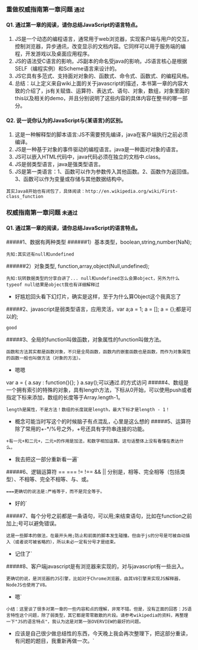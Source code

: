 ### 重做权威指南第一章问题 `通过`

#### Q1. 通过第一章的阅读，请你总结JavaScript的语言特点。
1.	JS是一个动态的编程语言，通常用于web浏览器，实现客户端与用户的交互，控制浏览器，异步通讯，改变显示的文档内容。它同样可以用于服务端的编程，开发游戏以及桌面应用程序。
2.	JS的语法受C语言的影响，JS副本的命名受java的影响，JS语言核心是根据SELF（编程实例）和Scheme语言来设计的。
3.	JS它具有多范式、支持面对对象的、函数式、命令式、函数式、的编程风格。
4.	总结：以上定义来自wiki上面的关于javascript的描述，本书第一章的内容大致的介绍了，js有关赋值、运算符、表达式、语句、对象，数组，对象里面的this以及相关的demo，并且分别说明了这些内容的具体内容在整书的哪一部分。

#### Q2. 说一说你认为的JavaScript与{某语言}的区别。
1.	这是一种解释型的脚本语言:JS不需要预先编译，java在客户端执行之前必须编译。
2.	JS是一种基于对象的事件驱动的编程语言。java是一种面对对象的语言。
3.  JS可以嵌入HTML代码中，java代码必须在独立的文档中.class。
4.  JS是弱类型语言，java是强类型语言。
5.  JS是第一类语言：1、函数可以作为参数传入其他函数。2、函数作为返回值。3、函数可以作为变量或存储与其他数据结构中。

`其实Java8开始也有闭包了，具体阅读：http://en.wikipedia.org/wiki/First-class_function `

### 权威指南第一章问题  `未通过`

#### Q1. 通过第一章的阅读，请你总结JavaScript的语言特点。
#####1、数据有两种类型
######1）基本类型，boolean,string,number(NaN);

`先知:其实还有null和undefined`

######2）对象类型, function,array,object(Null,undefined);

`先知:玩转数据类型的分享白讲了... null和undefined怎么会算object，另外为什么typeof null结果是object我也有详细解释过`
- 好尴尬回头看下幻灯片，确实是这样，至于为什么算Object这个我真忘了

#####2、javascript是弱类型语言，应用灵活，var a;a = 1; a = []; a = {};都是可以的;

`good`

#####3、全局的function叫做函数，对象属性的function叫做方法。

`函数和方法其实都是函数对象，不只是全局函数，函数内的嵌套函数也是函数，而作为对象属性的函数一般也叫做方法（对象的方法）。`
- 嗯嗯

var a = {
  a.say : function(){};
}
a.say();可以通过.的方式访问
#####4、数组是一个拥有索引的特殊的对象，具有length方法，下标从0开始，可以使用push或者指定下标来添加，数组的长度等于Array.length-1。

`length是属性，不是方法！数组的长度就是length，最大下标才是length - 1！`
- 概念可能当时写这个的时候脑子有点混乱，心里是这么想的
#####5、运算符除了常用的+-*/%号之外，+号还具有字符串连接的功能。

`+有一元+和二元+，二元+的作用是加法，和数字相加运算。这句话整体上没有看懂在表达什么。`
- 我去把这一部分重新看一遍`

#####6、逻辑运算符 == === != !== && || 分别是，相等、完全相等（包括类型）、不相等、完全不相等、与、或。

`===更确切的说法是:严格等于，而不是完全等于。`
- 好的`

#####7、每个分号之前都是一条语句，可以用;来结束语句，比如在function之前加上;号可以避免错误。

`这是一些脚本的做法，在最开头用;防止和前面的脚本发生碰撞。但由于js的分号是可被自动插入（或者说可被省略的），所以未必一定有分号才是结束。`
- 记住了`

#####8、客户端javascript是有浏览器来实现的，对与javascript有一些出入。

`更确切的说，是浏览器的JS引擎，比如对于Chrome浏览器，由其V8引擎来实现JS解释器，NodeJS也使用了V8。`
- 嗯`


`小结：这里谈了很多对第一章的一些内容和点的理解，非常不错。但是，没有正面的回答：JS语言特性这个问题，除了弱类型，其它都是零零散散的片段。请参考wikipedia的资料，再整理一下"JS的语言特点"，我认为这是对第一张OVERVIEW的最好的问题。`
- 应该是自己很少做总结性的东西，今天晚上我会再次整理下，把这部分重读，有问题的题目，我重新再做一次。`

